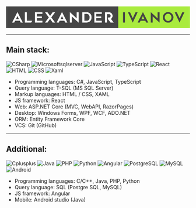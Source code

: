 ![Header](https://github.com/Caiman-dev/Caiman-dev/blob/main/Images/Ivanov_logo.png)
___
## Main stack:
![CSharp](https://img.shields.io/badge/CSharp-<COLOR>?style=flat-square&logo=Csharp&logoColor=a9eb3e&color=555555)
![Microsoftsqlserver](https://img.shields.io/badge/MS_SQL-<COLOR>?style=flat-square&logo=Microsoftsqlserver&logoColor=a9eb3e&color=555555)
![JavaScript](https://img.shields.io/badge/JavaScript-<COLOR>?style=flat-square&logo=JavaScript&logoColor=a9eb3e&color=555555)
![TypeScript](https://img.shields.io/badge/TypeScript-<COLOR>?style=flat-square&logo=TypeScript&logoColor=a9eb3e&color=555555)
![React](https://img.shields.io/badge/React-<COLOR>?style=flat-square&logo=React&logoColor=a9eb3e&color=555555)
![HTML](https://img.shields.io/badge/HTML5-<COLOR>?style=flat-square&logo=HTML5&logoColor=a9eb3e&color=555555)
![CSS](https://img.shields.io/badge/CSS3-<COLOR>?style=flat-square&logo=CSS3&logoColor=a9eb3e&color=555555)
![Xaml](https://img.shields.io/badge/Xaml-<COLOR>?style=flat-square&logo=Xaml&logoColor=a9eb3e&color=555555)

- Programming languages: C#, JavaScript, TypeScript
- Query language: T-SQL (MS SQL Server)
- Markup languages: HTML / CSS, XAML
- JS framework: React
- Web: ASP.NET Core (MVC, WebAPI, RazorPages)
- Desktop: Windows Forms, WPF, WCF, ADO.NET
- ORM: Entity Framework Core
- VCS: Git (GitHub)
___
## Additional:
![Cplusplus](https://img.shields.io/badge/CPP-<COLOR>?style=flat-square&logo=Cplusplus&logoColor=a9eb3e&color=555555)
![Java](https://img.shields.io/badge/Java-<COLOR>?style=flat-square&logo=coffeescript&logoColor=a9eb3e&color=555555)
![PHP](https://img.shields.io/badge/PHP-<COLOR>?style=flat-square&logo=PHP&logoColor=a9eb3e&color=555555)
![Python](https://img.shields.io/badge/Python-<COLOR>?style=flat-square&logo=Python&logoColor=a9eb3e&color=555555)
![Angular](https://img.shields.io/badge/Angular-<COLOR>?style=flat-square&logo=Angular&logoColor=a9eb3e&color=555555)
![PostgreSQL](https://img.shields.io/badge/PostgreSQL-<COLOR>?style=flat-square&logo=PostgreSQL&logoColor=a9eb3e&color=555555)
![MySQL](https://img.shields.io/badge/MySQL-<COLOR>?style=flat-square&logo=MySQL&logoColor=a9eb3e&color=555555)
![Android](https://img.shields.io/badge/Android-<COLOR>?style=flat-square&logo=Android&logoColor=a9eb3e&color=555555)

- Programming languages: С/С++, Java, PHP, Python
- Query language: SQL (Postgre SQL, MySQL)
- JS framework: Angular
- Mobile: Android studio (Java)

